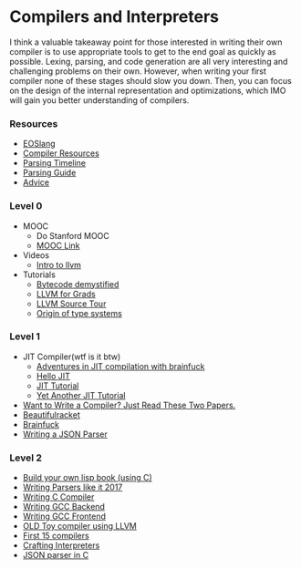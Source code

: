 # Compilers and Interpreters
I think a valuable takeaway point for those interested in writing their own compiler is to use appropriate tools to get to the end goal as quickly as possible. Lexing, parsing, and code generation are all very interesting and challenging problems on their own. However, when writing your first compiler none of these stages should slow you down. Then, you can focus on the design of the internal representation and optimizations, which IMO will gain you better understanding of compilers.

### Resources
- [EOSlang](https://esolangs.org/wiki/Hello_world_program_in_esoteric_languages)
- [Compiler Resources](http://c9x.me/compile/bib/)
- [Parsing Timeline](https://lobste.rs/s/pkfdah/parsing_timeline)
- [Parsing Guide](https://tomassetti.me/guide-parsing-algorithms-terminology/?utm_source=hackernewsletter&utm_medium=email&utm_term=learn)
- [Advice](https://news.ycombinator.com/item?id=20914046)

### Level 0
- MOOC
  - Do Stanford MOOC
  - [MOOC Link](https://lagunita.stanford.edu/courses/Engineering/Compilers/Fall2014/info)
- Videos
  - [Intro to llvm](https://www.youtube.com/watch?v=VKIv_Bkp4pk)
- Tutorials
  - [Bytecode demystified](https://lowlevelbits.org/bitcode-demystified/)
  - [LLVM for Grads](http://www.cs.cornell.edu/~asampson/blog/llvm.html)
  - [LLVM Source Tour](https://blog.regehr.org/archives/1453)
  - [Origin of type systems](http://blog.felipe.rs/2017/07/07/where-do-type-systems-come-from/)

### Level 1
- JIT Compiler(wtf is it btw)
    - [Adventures in JIT compilation with brainfuck](https://eli.thegreenplace.net/2017/adventures-in-jit-compilation-part-1-an-interpreter/)
    - [Hello JIT](http://blog.reverberate.org/2012/12/hello-jit-world-joy-of-simple-jits.html)
    - [JIT Tutorial](https://github.com/spencertipping/jit-tutorial)
    - [Yet Another JIT Tutorial](http://www.mikedrivendevelopment.com/2018/06/what-i-learned-making-my-own-jit.html)
- [Want to Write a Compiler? Just Read These Two Papers.](http://prog21.dadgum.com/30.html)
- [Beautifulracket](https://beautifulracket.com/stacker/intro.html)
- [Brainfuck](https://www.hashcollision.org/brainfudge/)
- [Writing a JSON Parser](http://notes.eatonphil.com/writing-a-simple-json-parser.html)

### Level 2
- [Build your own lisp book (using C)](http://buildyourownlisp.com/)
- [Writing Parsers like it 2017](https://blog.acolyer.org/2017/08/15/writing-parsers-like-it-is-2017/)
- [Writing C Compiler](https://norasandler.com/2017/11/29/Write-a-Compiler.html)
- [Writing GCC Backend](https://kristerw.blogspot.in/2017/08/writing-gcc-backend_4.html)
- [Writing GCC Frontend](http://thinkingeek.com/gcc-tiny/)
- [OLD Toy compiler using LLVM](https://gnuu.org/2009/09/18/writing-your-own-toy-compiler/)
- [First 15 compilers](http://composition.al/blog/2017/07/31/my-first-fifteen-compilers/)
- [Crafting Interpreters](http://www.craftinginterpreters.com/contents.html)
- [JSON parser in C](https://archive.is/Gw3m)
